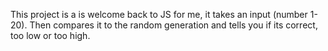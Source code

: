 This project is a is welcome back to JS for me, it takes an input (number 1-20).
Then compares it to the random generation and tells you if its correct, too low or too high.
